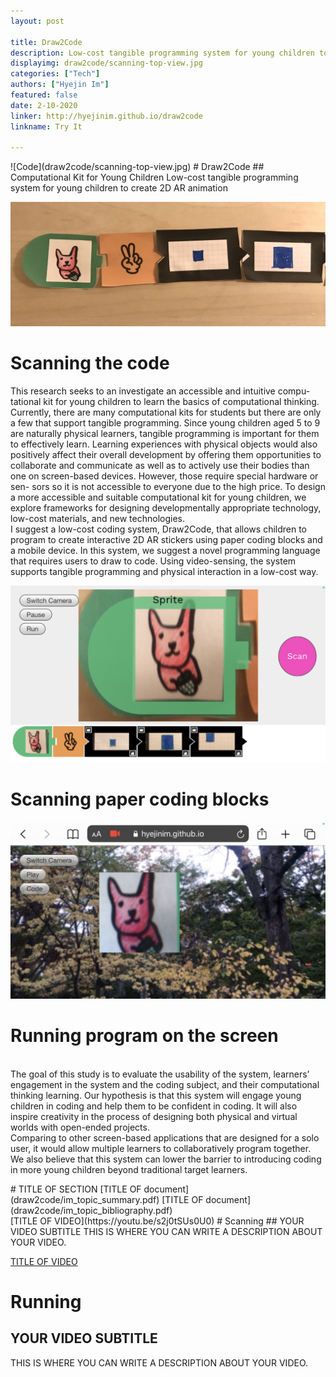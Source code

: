 ```yaml
---
layout: post

title: Draw2Code
description: Low-cost tangible programming system for young children to create 2D AR animation
displayimg: draw2code/scanning-top-view.jpg
categories: ["Tech"]
authors: ["Hyejin Im"]
featured: false
date: 2-10-2020
linker: http://hyejinim.github.io/draw2code
linkname: Try It

---
```



<!--IMAGE_TEXT_OVERLAY creates a image with a text box over it--------------------->
<div class="image_text_overlay" markdown="1">
![Code](draw2code/scanning-top-view.jpg)
# Draw2Code 
## Computational Kit for Young Children
Low-cost tangible programming system for young children to create 2D AR animation
</div>

<!--document creates a grid of documentss--------------------->
<div class="free_write" markdown="1">

![Code](draw2code/code.jpg)
# Scanning the code 

This research seeks to an investigate an accessible and intuitive compu- tational kit for young children to learn the basics of computational thinking. Currently, there are many computational kits for students but there are only a few that support tangible programming. Since young children aged 5 to 9 are naturally physical learners, tangible programming is important for them to effectively learn. Learning experiences with physical objects would also positively affect their overall development by offering them opportunities to collaborate and communicate as well as to actively use their bodies than one on screen-based devices. However, those require special hardware or sen- sors so it is not accessible to everyone due to the high price. To design a more accessible and suitable computational kit for young children, we explore frameworks for designing developmentally appropriate technology, low-cost materials, and new technologies.
<br> I suggest a low-cost coding system, Draw2Code, that allows children to program to create interactive 2D AR stickers using paper coding blocks and a mobile device. In this system, we suggest a novel programming language that requires users to draw to code. Using video-sensing, the system supports tangible programming and physical interaction in a low-cost way.

![Scan Mode](draw2code/scan-mode.PNG)
# Scanning paper coding blocks 

![Run Mode](draw2code/run-mode.PNG)
# Running program on the screen

<br> The goal of this study is to evaluate the usability of the system, learners’ engagement in the system and the coding subject, and their computational thinking learning. Our hypothesis is that this system will engage young children in coding and help them to be confident in coding. It will also inspire creativity in the process of designing both physical and virtual worlds with open-ended projects.
<br> Comparing to other screen-based applications that are designed for a solo user, it would allow multiple learners to collaboratively program together. We also believe that this system can lower the barrier to introducing coding in more young children beyond traditional target learners.

</div>

<!--document creates a grid of documentss--------------------->
<div class="document" markdown="1">
# TITLE OF SECTION
[TITLE OF document](draw2code/im_topic_summary.pdf)
[TITLE OF document](draw2code/im_topic_bibliography.pdf)
<!-- insert as many links here as you want to dynamically create a grid of pdfs-->
</div>

<!--VIDEO_TEXT_OVERLAY creates a video with a text box over it--------------------->
<div class="video_text_overlay" markdown="1">
[TITLE OF VIDEO](https://youtu.be/s2j0tSUs0U0)
# Scanning
## YOUR VIDEO SUBTITLE
THIS IS WHERE YOU CAN WRITE A DESCRIPTION ABOUT YOUR VIDEO.

[TITLE OF VIDEO](https://youtu.be/Qh9K10bepHA)
# Running
## YOUR VIDEO SUBTITLE
THIS IS WHERE YOU CAN WRITE A DESCRIPTION ABOUT YOUR VIDEO.
</div>

<!--FREE WRITE lets you write any markdown you want (include images, lists, titles, code,etc)
               If something doesn't look how you expect on the page, try adding a linebreak after it--------------------->
<div class="free_write" markdown="1">
</div>
